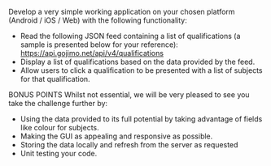 Develop a very simple working application on your chosen platform (Android / iOS / Web) with the following functionality:

- Read the following JSON feed containing a list of qualifications (a sample is presented below for your reference): https://api.gojimo.net/api/v4/qualifications
- Display a list of qualifications based on the data provided by the feed.
- Allow users to click a qualification to be presented with a list of subjects for that qualification.

BONUS POINTS
Whilst not essential, we will be very pleased to see you take the challenge further by:
- Using the data provided to its full potential by taking advantage of fields like colour for subjects.
- Making the GUI as appealing and responsive as possible.
- Storing the data locally and refresh from the server as requested
- Unit testing your code.
